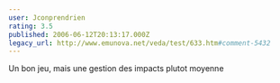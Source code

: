 ```yaml
---
user: Jconprendrien
rating: 3.5
published: 2006-06-12T20:13:17.000Z
legacy_url: http://www.emunova.net/veda/test/633.htm#comment-5432
---
```

Un bon jeu, mais une gestion des impacts plutot moyenne